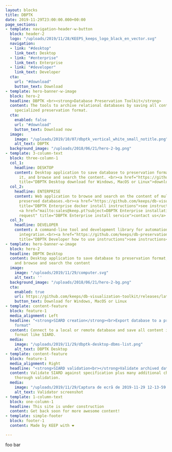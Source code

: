 ```yaml
---
layout: blocks
title: DBPTK
date: 2019-11-29T23:00:00.000+00:00
page_sections:
- template: navigation-header-w-button
  block: header-2
  logo: "/uploads/2019/11/28/KEEPS_keeps_logo_black_en_vector.svg"
  navigation:
  - link: "#desktop"
    link_text: Desktop
  - link: "#enterprise"
    link_text: Enterprise
  - link: "#developer"
    link_text: Developer
  cta:
    url: "#download"
    button_text: Download
- template: hero-banner-w-image
  block: hero-2
  headline: DBPTK <br><strong>Database Preservation Toolkit</strong>
  content: The tools to archive relational databases by saving all content into a
    specialized preservation format.
  cta:
    enabled: false
    url: "#download"
    button_text: Download now
  image:
    image: "/uploads/2019/10/07/dbptk_vertical_white_small_notitle.png"
    alt_text: DBPTK
  background_image: "/uploads/2018/06/21/hero-2-bg.png"
- template: 3-column-text
  block: three-column-1
  col_1:
    headline: DESKTOP
    content: Desktop application to save database to preservation format, validate
      it, and browse and search the content. <br><a href="https://github.com/keeps/db-visualization-toolkit/releases/latest"
      title="DBPTK Desktop download for Windows, MacOS or Linux">download now</a>
  col_2:
    headline: ENTERPRISE
    content: Web application to browse and search on the content of multiple large
      preserved databases.<br><a href="https://github.com/keeps/db-visualization-toolkit-docker#database-visualization-toolkit-docker"
      title="DBPTK Enterprise docker install instructions">see instructions</a> or
      <a href="mailto:sales@keep.pt?subject=DBPTK Enterprise installation service
      request" title="DBPTK Enterprise install service">contact us</a>
  col_3:
    headline: DEVELOPER
    content: A command-line tool and development library for automation and system
      integration.<br><a href="https://github.com/keeps/db-preservation-toolkit#how-to-use"
      title="DBPTK Developer how to use instructions">see instructions</a>
- template: hero-banner-w-image
  block: hero-2
  headline: DBPTK Desktop
  content: Desktop application to save database to preservation format, validate it,
    and browse and search the content
  image:
    image: "/uploads/2019/11/29/computer.svg"
    alt_text: ''
  background_image: "/uploads/2018/06/21/hero-2-bg.png"
  cta:
    enabled: true
    url: https://github.com/keeps/db-visualization-toolkit/releases/latest
    button_text: Download for Windows, MacOS or Linux
- template: content-feature
  block: feature-1
  media_alignment: Left
  headline: "<strong>SIARD creation</strong><br>Export database to a preservation
    format"
  content: Connect to a local or remote database and save all content into a preservation
    format like SIARD.
  media:
    image: "/uploads/2019/11/29/dbptk-desktop-dbms-list.png"
    alt_text: DBPTK Desktop
- template: content-feature
  block: feature-1
  media_alignment: Right
  headline: "<strong>SIARD validation<br></strong>Validate archived database"
  content: Validate SIARD against specification plus many additional checks for a
    thorough validation.
  media:
    image: "/uploads/2019/11/29/Captura de ecrã de 2019-11-29 12-13-59.png"
    alt_text: Validator screenshot
- template: 1-column-text
  block: one-column-1
  headline: This site is under construction
  content: Get back soon for more awesome content!
- template: simple-footer
  block: footer-1
  content: Made by KEEP with ❤︎

---
```

foo bar